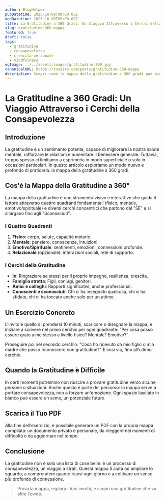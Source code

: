 ```yaml
---
author: BlogHelper
pubDatetime: 2025-10-08T09:00:00Z
modDatetime: 2025-10-08T09:00:00Z
title: La Gratitudine a 360 Gradi: Un Viaggio Attraverso i Cerchi della Consapevolezza
slug: gratitudine-360-mappa
featured: true
draft: false
tags:
  - gratitudine
  - consapevolezza
  - crescita-personale
  - mindfulness
ogImage: ../../assets/images/gratitudine-360.jpg
canonicalURL: https://tuosito.com/posts/gratitudine-360-mappa
description: Scopri come la mappa della gratitudine a 360 gradi può aiutarti a coltivare consapevolezza e benessere attraverso i cerchi della vita: fisico, mentale, emotivo e relazionale.
---
```

# La Gratitudine a 360 Gradi: Un Viaggio Attraverso i Cerchi della Consapevolezza

## Introduzione

La gratitudine è un sentimento potente, capace di migliorare la nostra salute mentale, rafforzare le relazioni e aumentare il benessere generale. Tuttavia, troppo spesso ci limitiamo a esprimerla in modo superficiale o solo in occasioni particolari. In questo articolo esploriamo un modo nuovo e profondo di praticarla: la mappa della gratitudine a 360 gradi.

## Cos'è la Mappa della Gratitudine a 360°

La mappa della gratitudine è uno strumento visivo e interattivo che guida il lettore attraverso quattro quadranti fondamentali (fisico, mentale, emotivo/spirituale) e diversi cerchi concentrici che partono dal "SÉ" e si allargano fino agli "Sconosciuti".

### I Quattro Quadranti
1. **Fisico**: corpo, salute, capacità motorie.
2. **Mentale**: pensiero, conoscenze, intuizioni.
3. **Emotivo/Spirituale**: sentimenti, emozioni, connessioni profonde.
4. **Relazionale** (opzionale): interazioni sociali, rete di supporto.

### I Cerchi della Gratitudine
- **Io**: Ringraziare se stessi per il proprio impegno, resilienza, crescita.
- **Famiglia stretta**: Figli, coniugi, genitori.
- **Amici e colleghi**: Rapporti significativi, anche professionali.
- **Conoscenti e sconosciuti**: Chi ci ha insegnato qualcosa, chi ci ha sfidato, chi ci ha toccato anche solo per un attimo.

## Un Esercizio Concreto

L'invito è quello di prendersi 10 minuti, scaricare o disegnare la mappa, e iniziare a scrivere nel primo cerchio per ogni quadrante: “Per cosa posso essere grato a me stesso a livello fisico? Mentale? Emotivo?”

Proseguire poi nel secondo cerchio: "Cosa ho ricevuto da mio figlio o mia madre che posso riconoscere con gratitudine?" E così via, fino all'ultimo cerchio.

## Quando la Gratitudine è Difficile

In certi momenti potremmo non riuscire a provare gratitudine verso alcune persone o situazioni. Anche questo è parte del percorso: la mappa serve a portare consapevolezza, non a forzare un'emozione. Ogni spazio lasciato in bianco può essere un seme, un potenziale futuro.

## Scarica il Tuo PDF

Alla fine dell'esercizio, è possibile generare un PDF con la propria mappa compilata: un documento privato e personale, da rileggere nei momenti di difficoltà o da aggiornare nel tempo.

## Conclusione

La gratitudine non è solo una lista di cose belle: è un processo di consapevolezza, un viaggio a strati. Questa mappa ti aiuta ad ampliare lo sguardo, a comprendere quanto ricevi ogni giorno e a coltivare un senso più profondo di connessione.

> Prova la mappa, esplora i tuoi cerchi, e scopri una gratitudine che va oltre l'ovvio.
